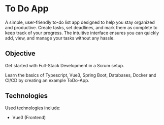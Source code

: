 # To Do App

A simple, user-friendly to-do list app designed to help you stay organized and productive. Create tasks, set deadlines, and mark them as complete to keep track of your progress. The intuitive interface ensures you can quickly add, view, and manage your tasks without any hassle.

## Objective 

Get started with Full-Stack Development in a Scrum setup.

Learn the basics of Typescript, Vue3, Spring Boot, Databases, Docker and CI/CD by creating an example ToDo-App.

## Technologies

Used technologies include:
* Vue3 (Frontend)